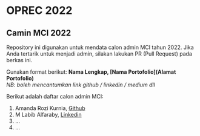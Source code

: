 # OPREC 2022
## Camin MCI 2022

Repository ini digunakan untuk mendata calon admin MCI tahun 2022. Jika Anda tertarik untuk menjadi admin, silakan lakukan PR (Pull Request) pada berkas ini.

Gunakan format berikut:
**Nama Lengkap, [Nama Portofolio](Alamat Portofolio)** <br>
_NB: boleh mencantumkan link github / linkedin / medium dll_

Berikut adalah daftar calon admin MCI:
1. Amanda Rozi Kurnia, [Github](https://github.com/yoursemicolon)
2. M Labib Alfaraby, [Linkedin](https://www.linkedin.com/in/m-labib-alfaraby-a514b9202/)
3. ...
4. ...
